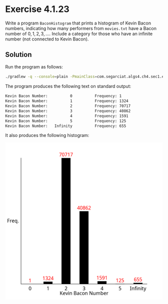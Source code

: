 # Exercise 4.1.23

Write a program `BaconHistogram` that prints a histogram of Kevin Bacon
numbers, indicating how many performers from `movies.txt` have a Bacon
number of $0, 1, 2, 3, \ldots$. Include a category for those who have
an infinite number (not connected to Kevin Bacon).

## Solution

Run the program as follows:

```bash
./gradlew -q --console=plain -PmainClass=com.segarciat.algs4.ch4.sec1.ex23.BaconHistogram run --args='algs4-data/movies.txt "/" "Bacon, Kevin"'
```

The program produces the following text on standard output:

```text
Kevin Bacon Number:          0          Frequency: 1
Kevin Bacon Number:          1          Frequency: 1324
Kevin Bacon Number:          2          Frequency: 70717
Kevin Bacon Number:          3          Frequency: 40862
Kevin Bacon Number:          4          Frequency: 1591
Kevin Bacon Number:          5          Frequency: 125
Kevin Bacon Number:   Infinity          Frequency: 655
```

It also produces the following histogram:

![Kevin Bacon Number Histogram](./kevin-bacon-number-histogram.png)